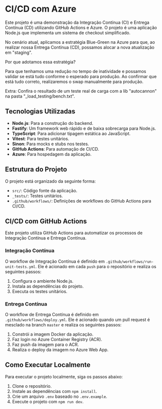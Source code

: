# CI/CD com Azure

Este projeto é uma demonstração da Integração Contínua (CI) e Entrega Contínua (CD) utilizando GitHub Actions e Azure. O projeto é uma aplicação Node.js que implementa um sistema de checkout simplificado.

No cenário atual, aplicamos a estratégia Blue-Green na Azure para que, ao realizar nossa Entrega Contínua (CD), possamos alocar a nova atualização em "staging".

Por que adotamos essa estratégia?

Para que tenhamos uma redução no tempo de inatividade e possamos validar se está tudo conforme o esperado para produção. Ao confirmar que está tudo correto, realizaremos o swap manualmente para produção.

Extra: Confira o resultado de um teste real de carga com a lib "autocannon" na pasta "_load_testing/bench.txt".

## Tecnologias Utilizadas

- **Node.js**: Para a construção do backend.
- **Fastify**: Um framework web rápido e de baixa sobrecarga para Node.js.
- **TypeScript**: Para adicionar tipagem estática ao JavaScript.
- **Vitest**: Para testes unitários.
- **Sinon**: Para mocks e stubs nos testes.
- **GitHub Actions**: Para automação de CI/CD.
- **Azure**: Para hospedagem da aplicação.

## Estrutura do Projeto

O projeto está organizado da seguinte forma:

- `src/`: Código fonte da aplicação.
- `_tests/`: Testes unitários.
- `.github/workflows/`: Definições de workflows do GitHub Actions para CI/CD.

## CI/CD com GitHub Actions

Este projeto utiliza GitHub Actions para automatizar os processos de Integração Contínua e Entrega Contínua.

### Integração Contínua

O workflow de Integração Contínua é definido em `.github/workflows/run-unit-tests.yml`. Ele é acionado em cada `push` para o repositório e realiza os seguintes passos:

1. Configura o ambiente Node.js.
2. Instala as dependências do projeto.
3. Executa os testes unitários.

### Entrega Contínua

O workflow de Entrega Contínua é definido em `.github/workflows/deploy.yml`. Ele é acionado quando um pull request é mesclado na branch `master` e realiza os seguintes passos:

1. Constrói a imagem Docker da aplicação.
2. Faz login no Azure Container Registry (ACR).
3. Faz push da imagem para o ACR.
4. Realiza o deploy da imagem no Azure Web App.

## Como Executar Localmente

Para executar o projeto localmente, siga os passos abaixo:

1. Clone o repositório.
2. Instale as dependências com `npm install`.
3. Crie um arquivo `.env` baseado no `.env.example`.
4. Execute o projeto com `npm run dev`.